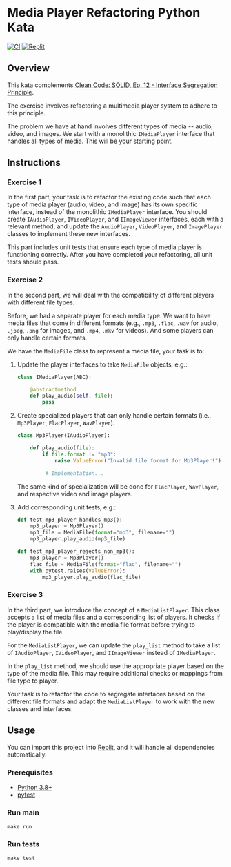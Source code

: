 # Media Player Refactoring Python Kata

[![CI](https://github.com/Coding-Cuddles/media-player-refactoring-python-kata/actions/workflows/main.yml/badge.svg)](https://github.com/Coding-Cuddles/media-player-refactoring-python-kata/actions/workflows/main.yml)
[![Replit](https://replit.com/badge?caption=Try%20with%20Replit&variant=small)](https://replit.com/new/github/Coding-Cuddles/media-player-refactoring-python-kata)

## Overview

This kata complements [Clean Code: SOLID, Ep. 12 - Interface Segregation Principle](https://cleancoders.com/episode/clean-code-episode-12).

The exercise involves refactoring a multimedia player system to adhere to this
principle.

The problem we have at hand involves different types of media -- audio, video,
and images. We start with a monolithic `IMediaPlayer` interface that handles
all types of media. This will be your starting point.

## Instructions

### Exercise 1

In the first part, your task is to refactor the existing code such that each
type of media player (audio, video, and image) has its own specific interface,
instead of the monolithic `IMediaPlayer` interface. You should create
`IAudioPlayer`, `IVideoPlayer`, and `IImageViewer` interfaces, each with a
relevant method, and update the `AudioPlayer`, `VideoPlayer`, and `ImagePlayer`
classes to implement these new interfaces.

This part includes unit tests that ensure each type of media player is
functioning correctly. After you have completed your refactoring, all unit
tests should pass.

### Exercise 2

In the second part, we will deal with the compatibility of different players
with different file types.

Before, we had a separate player for each media type. We want to have media
files that come in different formats (e.g., `.mp3`, `.flac`, `.wav` for audio,
`.jpeg`, `.png` for images, and `.mp4`, `.mkv` for videos). And some players
can only handle certain formats.

We have the `MediaFile` class to represent a media file, your task is to:

1. Update the player interfaces to take `MediaFile` objects, e.g.:

    ```python
    class IMediaPlayer(ABC):

        @abstractmethod
        def play_audio(self, file):
            pass
    ```

2. Create specialized players that can only handle certain formats (i.e.,
   `Mp3Player`, `FlacPlayer`, `WavPlayer`).

    ```python
    class Mp3Player(IAudioPlayer):

        def play_audio(file):
            if file.format != "mp3":
                raise ValueError("Invalid file format for Mp3Player!")

             # Implementation...
    ```

   The same kind of specialization will be done for `FlacPlayer`, `WavPlayer`,
   and respective video and image players.

3. Add corresponding unit tests, e.g.:

    ```python
    def test_mp3_player_handles_mp3():
        mp3_player = Mp3Player()
        mp3_file = MediaFile(format="mp3", filename="")
        mp3_player.play_audio(mp3_file)

    def test_mp3_player_rejects_non_mp3():
        mp3_player = Mp3Player()
        flac_file = MediaFile(format="flac", filename="")
        with pytest.raises(ValueError):
            mp3_player.play_audio(flac_file)
    ```

### Exercise 3

In the third part, we introduce the concept of a `MediaListPlayer`. This class
accepts a list of media files and a corresponding list of players. It checks if
the player is compatible with the media file format before trying to
play/display the file.

For the `MediaListPlayer`, we can update the `play_list` method to take a list
of `IAudioPlayer`, `IVideoPlayer`, and `IImageViewer` instead of
`IMediaPlayer`.

In the `play_list` method, we should use the appropriate player based on the
type of the media file. This may require additional checks or mappings from
file type to player.

Your task is to refactor the code to segregate interfaces based on the
different file formats and adapt the `MediaListPlayer` to work with the new
classes and interfaces.

## Usage

You can import this project into [Replit](https://replit.com), and it will
handle all dependencies automatically.

### Prerequisites

* [Python 3.8+](https://www.python.org/)
* [pytest](https://pytest.org)

### Run main

```console
make run
```

### Run tests

```console
make test
```
